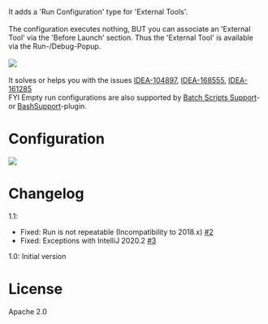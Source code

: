 
It adds a 'Run Configuration' type for 'External Tools'.
<br/><br/>
The configuration executes nothing, BUT you can associate an 'External Tool' via the 'Before Launch' section.
Thus the 'External Tool' is available via the Run-/Debug-Popup.
<br/><br/>
<img src="https://raw.githubusercontent.com/markiewb/idea-externaltools-runconfiguration-plugin/master/doc/RunPopup.png"/>
<br/><br/>
It solves or helps you with the issues
<a href="https://youtrack.jetbrains.com/issue/IDEA-104897">IDEA-104897</a>,
<a href="https://youtrack.jetbrains.com/issue/IDEA-168555">IDEA-168555</a>,
<a href="https://youtrack.jetbrains.com/issue/IDEA-161285">IDEA-161285</a>
<br>
FYI Empty run configurations are also supported by <a href="https://plugins.jetbrains.com/plugin/265-batch-scripts-support">Batch Scripts Support</a>- or <a href="https://plugins.jetbrains.com/plugin/4230-bashsupport">BashSupport</a>-plugin.

<h1>Configuration</h1>
<img src="https://raw.githubusercontent.com/markiewb/idea-externaltools-runconfiguration-plugin/master/doc/Configuration.png"/>

<h1>Changelog</h1>
1.1: 
<ul>
<li>Fixed: Run is not repeatable (Incompatibility to 2018.x) <a href="https://github.com/markiewb/idea-externaltools-runconfiguration-plugin/issues/2">#2</a></li>
<li>Fixed: Exceptions with IntelliJ 2020.2 <a href="https://github.com/markiewb/idea-externaltools-runconfiguration-plugin/issues/3">#3</a></li>
</ul>
1.0: Initial version

<h1>License</h1>
Apache 2.0
